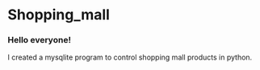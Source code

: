 # Shopping_mall

### Hello everyone!
I created a mysqlite program to control shopping mall products in python.
